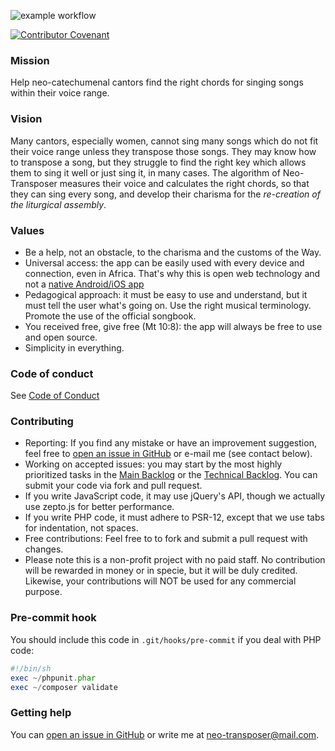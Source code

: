 ![example workflow](https://github.com/isra00/neo-transposer/actions/workflows/test.yml/badge.svg)

[![Contributor Covenant](https://img.shields.io/badge/Contributor%20Covenant-2.1-4baaaa.svg)](code_of_conduct.md) 

### Mission ###

Help neo-catechumenal cantors find the right chords for singing songs within their voice range.

### Vision ###

Many cantors, especially women, cannot sing many songs which do not fit their voice range unless they transpose those songs. They may know how to transpose a song, but they struggle to find the right key which allows them to sing it well or just sing it, in many cases. The algorithm of Neo-Transposer measures their voice and calculates the right chords, so that they can sing every song, and develop their charisma for the _re-creation of the liturgical assembly_.

### Values ###

 * Be a help, not an obstacle, to the charisma and the customs of the Way.
 * Universal access: the app can be easily used with every device and connection, even in Africa. That's why this is open web technology and not a [native Android/iOS app](https://blog.codinghorror.com/app-pocalypse-now/)
 * Pedagogical approach: it must be easy to use and understand, but it must tell the user what's going on. Use the right musical terminology. Promote the use of the official songbook.
 * You received free, give free (Mt 10:8): the app will always be free to use and open source.
 * Simplicity in everything.

### Code of conduct ###

See [Code of Conduct](CODE_OF_CONDUCT.md)

### Contributing ###

 * Reporting: If you find any mistake or have an improvement suggestion, feel free to [open an issue in GitHub](https://github.com/isra00/neo-transposer/issues) or e-mail me (see contact below).
 * Working on accepted issues: you may start by the most highly prioritized tasks in the [Main Backlog](https://github.com/isra00/neo-transposer/projects/2) or the [Technical Backlog](https://github.com/isra00/neo-transposer/projects/1). You can submit your code via fork and pull request.
 * If you write JavaScript code, it may use jQuery's API, though we actually use zepto.js for better performance.
 * If you write PHP code, it must adhere to PSR-12, except that we use tabs for indentation, not spaces.
 * Free contributions: Feel free to  to fork and submit a pull request with changes.
 * Please note this is a non-profit project with no paid staff. No contribution will be rewarded in money or in specie, but it will be duly credited. Likewise, your contributions will NOT be used for any commercial purpose.

### Pre-commit hook ###

You should include this code in `.git/hooks/pre-commit` if you deal with PHP code:

```php
#!/bin/sh
exec ~/phpunit.phar
exec ~/composer validate
```

### Getting help ###

You can [open an issue in GitHub](https://github.com/isra00/neo-transposer/issues) or write me at neo-transposer@mail.com.
